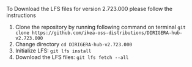 To Download the LFS files for version 2.723.000 please follow the instructions

1. Clone the repository by running following command on terminal `git clone https://github.com/ikea-oss-distributions/DIRIGERA-hub-v2.723.000`
2. Change directory `cd DIRIGERA-hub-v2.723.000`
3. Initialize LFS: `git lfs install`
4. Download the LFS files: `git lfs fetch --all`
